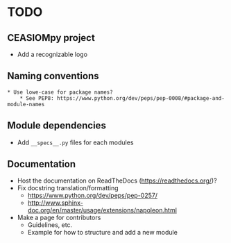 # TODO

## CEASIOMpy project

* Add a recognizable logo

## Naming conventions
    * Use lowe-case for package names?
        * See PEP8: https://www.python.org/dev/peps/pep-0008/#package-and-module-names

## Module dependencies

* Add `__specs__.py` files for each modules

## Documentation

* Host the documentation on ReadTheDocs (https://readthedocs.org/)?
* Fix docstring translation/formatting
    * https://www.python.org/dev/peps/pep-0257/
    * http://www.sphinx-doc.org/en/master/usage/extensions/napoleon.html
* Make a page for contributors
    * Guidelines, etc.
    * Example for how to structure and add a new module
